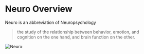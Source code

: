 # Neuro Overview

Neuro is an abbreviation of Neuropsychology

> the study of the relationship between behavior, emotion, and cognition on the one hand, and brain function on the other.

![Neuro](/Neuro.png)

